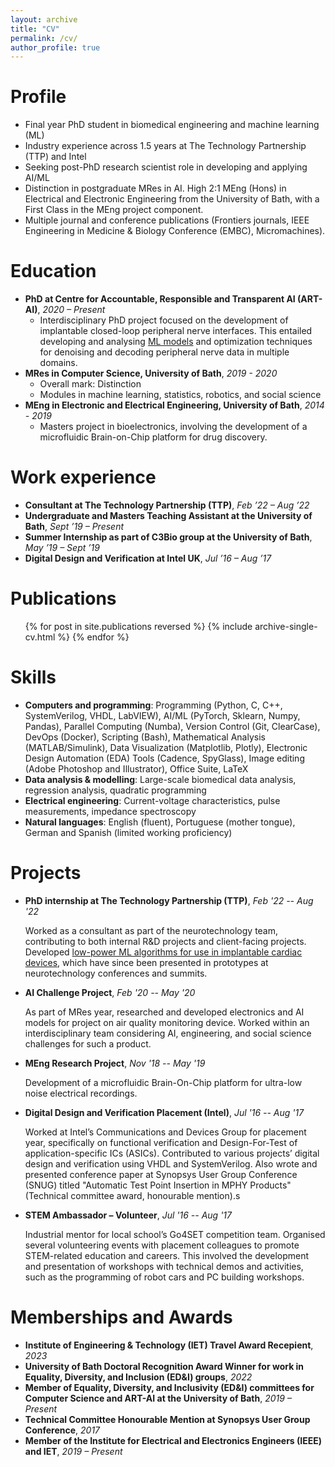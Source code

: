 ```yaml
---
layout: archive
title: "CV"
permalink: /cv/
author_profile: true
---
```


Profile
======
* Final year PhD student in biomedical engineering and machine learning (ML)
* Industry experience across 1.5 years at The Technology Partnership (TTP) and Intel
* Seeking post-PhD research scientist role in developing and applying AI/ML
* Distinction in postgraduate MRes in AI. High 2:1 MEng (Hons) in Electrical and Electronic Engineering from the University of Bath, with a First Class in the MEng project component.
* Multiple journal and conference publications (Frontiers journals, IEEE Engineering in Medicine & Biology Conference (EMBC), Micromachines).

Education
======
* <b>PhD at Centre for Accountable, Responsible and Transparent AI (ART-AI)</b>, <i>2020 – Present</i>
  * Interdisciplinary PhD project focused on the development of implantable closed-loop peripheral nerve interfaces. This entailed developing and analysing [ML models](https://github.com/mjribeiro/pns-ml-denoising) and optimization techniques for denoising and decoding peripheral nerve data in multiple domains.
* <b>MRes in Computer Science, University of Bath</b>, <i>2019 - 2020</i>
	* Overall mark: Distinction
	* Modules in machine learning, statistics, robotics, and social science
* <b>MEng in Electronic and Electrical Engineering, University of Bath</b>, <i>2014 - 2019</i>
  * Masters project in bioelectronics, involving the development of a microfluidic Brain-on-Chip platform for drug discovery.

Work experience
======
 * <b>Consultant at The Technology Partnership (TTP)</b>, <i>Feb ’22 – Aug ’22</i>
 * <b>Undergraduate and Masters Teaching Assistant at the University of Bath</b>, <i>Sept ’19 – Present</i>
 * <b>Summer Internship as part of C3Bio group at the University of Bath</b>, <i>May ’19 – Sept ’19</i>
 * <b>Digital Design and Verification at Intel UK</b>, <i>Jul ’16 – Aug ’17</i>

Publications
======
  <ul>{% for post in site.publications reversed %}
    {% include archive-single-cv.html %}
  {% endfor %}</ul>

Skills
======
* <b>Computers and programming</b>: Programming (Python, C, C++, SystemVerilog, VHDL, LabVIEW), AI/ML (PyTorch, Sklearn, Numpy, Pandas), Parallel Computing (Numba), Version Control (Git, ClearCase), DevOps (Docker), Scripting (Bash), Mathematical Analysis (MATLAB/Simulink), Data Visualization (Matplotlib, Plotly), Electronic Design Automation (EDA) Tools (Cadence, SpyGlass), Image editing (Adobe Photoshop and Illustrator), Office Suite, LaTeX
* <b>Data analysis & modelling</b>: Large-scale biomedical data analysis, regression analysis, quadratic programming
* <b>Electrical engineering</b>: Current-voltage characteristics, pulse measurements, impedance spectroscopy
* <b>Natural languages</b>: English (fluent), Portuguese (mother tongue), German and Spanish (limited working proficiency)

Projects
======
* <b>PhD internship at The Technology Partnership (TTP)</b>, <i>Feb '22 -- Aug '22</i>

  Worked as a consultant as part of the neurotechnology team, contributing to both internal R\&D projects and client-facing projects. Developed [low-power ML algorithms for use in implantable cardiac devices](https://www.linkedin.com/posts/mafalda-j-ribeiro_machinelearning-ttp-activity-6978670651268067328-iBKR?utm_source=share&utm_medium=member_desktop), which have since been presented in prototypes at neurotechnology conferences and summits.

* <b>AI Challenge Project</b>, <i>Feb '20 -- May '20</i>

  As part of MRes year, researched and developed electronics and AI models for project on air quality monitoring device. Worked within an interdisciplinary team considering AI, engineering, and social science challenges for such a product.

* <b>MEng Research Project</b>, <i>Nov '18 -- May '19</i>

  Development of a microfluidic Brain-On-Chip platform for ultra-low noise electrical recordings.

* <b>Digital Design and Verification Placement (Intel)</b>, <i>Jul '16 -- Aug '17</i>

  Worked at Intel’s Communications and Devices Group for placement year, specifically on functional verification and Design-For-Test of application-specific ICs (ASICs). Contributed to various projects’ digital design and verification using VHDL and SystemVerilog. Also wrote and presented conference paper at Synopsys User Group Conference (SNUG)  titled "Automatic Test Point Insertion in MPHY Products" (Technical committee award, honourable mention).s

* <b>STEM Ambassador – Volunteer</b>, <i>Jul '16 -- Aug '17</i>

  Industrial mentor for local school’s Go4SET competition team. Organised several volunteering events with placement colleagues to promote STEM-related education and careers. This involved the development and presentation of workshops with technical demos and activities, such as the programming of robot cars and PC building workshops.

Memberships and Awards
======
* <b>Institute of Engineering & Technology (IET) Travel Award Recepient</b>, <i>2023</i>
* <b>University of Bath Doctoral Recognition Award Winner for work in Equality, Diversity, and Inclusion (ED&I) groups</b>, <i>2022</i>
* <b>Member of Equality, Diversity, and Inclusivity (ED&I) committees for Computer Science and ART-AI at the University of Bath</b>, <i>2019 – Present</i>
* <b>Technical Committee Honourable Mention at Synopsys User Group Conference</b>, <i>2017</i>
* <b>Member of the Institute for Electrical and Electronics Engineers (IEEE) and IET</b>, <i>2019 – Present</i>

